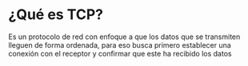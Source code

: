 # ¿Qué es TCP?

Es un protocolo de red con enfoque a que los datos que se transmiten lleguen de forma ordenada, para eso busca primero establecer una conexión con el receptor y confirmar que este ha recibido los datos